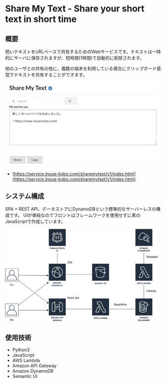 # Share My Text - Share your short text in short time

## 概要

短いテキストをURLベースで共有するためのWebサービスです。テキストは一時的にサーバに保存されますが、短時間(1時間)で自動的に削除されます。

他のユーザとの共有の他に、複数の端末を利用している場合にクリップボード感覚でテキストを共有することができます。

![](images/thumbnail.png)

* [https://service.inoue-kobo.com/sharemytext/v1/index.html](https://service.inoue-kobo.com/sharemytext/v1/index.html)

## システム構成

SPA + REST API、データストアにDynamoDBという標準的なサーバーレスの構成です。
UIが単純なのでフロントはフレームワークを使用せずに素のJavaScriptで作成しています。

![](images/architecture.png)

## 使用技術

* Python3
* JavaScript
* AWS Lambda
* Amazon API Gateway
* Amazon DynamoDB
* Semantic UI